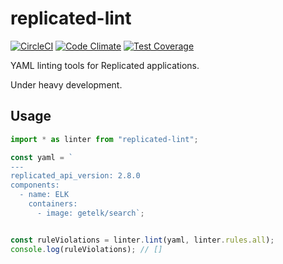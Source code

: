 # replicated-lint

[![CircleCI](https://circleci.com/gh/replicatedhq/replicated-lint/tree/master.svg?style=svg&circle-token=9ae2573df7075cff352d329eb7f88d52037872b5)](https://circleci.com/gh/replicatedhq/replicated-lint/tree/master)
[![Code Climate](https://codeclimate.com/github/replicatedhq/replicated-lint/badges/gpa.svg)](https://codeclimate.com/github/replicatedhq/replicated-lint) 
[![Test Coverage](https://codeclimate.com/github/replicatedhq/replicated-lint/badges/coverage.svg)](https://codeclimate.com/github/replicatedhq/replicated-lint) 

YAML linting tools for Replicated applications.

Under heavy development.

## Usage


```typescript
import * as linter from "replicated-lint";

const yaml = `
---
replicated_api_version: 2.8.0
components: 
  - name: ELK
    containers: 
      - image: getelk/search`;


const ruleViolations = linter.lint(yaml, linter.rules.all);
console.log(ruleViolations); // []

```
